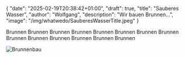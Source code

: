 {
    "date": "2025-02-19T20:38:42+01:00",
    "draft": true,
    "title": "Sauberes Wasser",
    "author": "Wolfgang",
    "description": "Wir bauen Brunnen...",
    "image": "/img/whatwedo/SauberesWasserTitle.jpeg"
}

Brunnen Brunnen Brunnen Brunnen Brunnen Brunnen Brunnen Brunnen Brunnen Brunnen Brunnen Brunnen Brunnen Brunnen 

![Brunnenbau](/img/whatwedo/SauberesWasser_text1.jpeg)